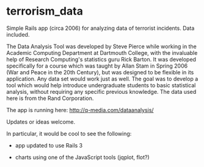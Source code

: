 terrorism_data
==============

Simple Rails app (circa 2006) for analyzing data of terrorist incidents. Data included.

The Data Analysis Tool was developed by Steve Pierce while working in the Academic Computing Department at Dartmouth College, with the invaluable help of Research Computing's statistics guru Rick Barton. It was developed specifically for a course which was taught by Allan Stam in Spring 2006 (War and Peace in the 20th Century), but was designed to be flexible in its application. Any data set would work just as well. The goal was to develop a tool which would help introduce undergraduate students to basic statistical analysis, without requiring any specific previous knowledge. The data used here is from the Rand Corporation.

The app is running here: http://q-media.com/dataanalysis/

Updates or ideas welcome.

In particular, it would be cool to see the following:

* app updated to use Rails 3

* charts using one of the JavaScript tools (jqplot, flot?)

